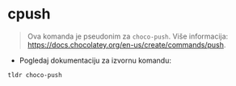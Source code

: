 # cpush

> Ova komanda je pseudonim za `choco-push`.
> Više informacija: <https://docs.chocolatey.org/en-us/create/commands/push>.

- Pogledaj dokumentaciju za izvornu komandu:

`tldr choco-push`
